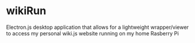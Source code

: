 # wikiRun
Electron.js desktop application that allows for a lightweight wrapper/viewer to access my personal wiki.js website running on my home Rasberry Pi
